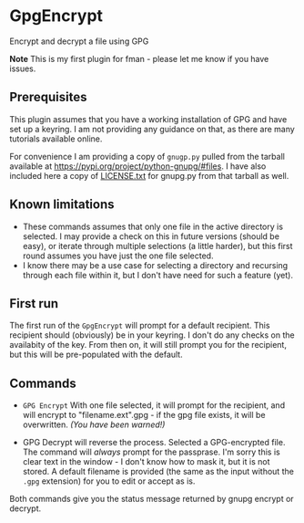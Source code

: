 # GpgEncrypt
Encrypt and decrypt a file using GPG

**Note** This is my first plugin for fman - please let me know if you have issues.

## Prerequisites
This plugin assumes that you have a working installation of GPG and have set up a keyring. I am not providing any guidance on that, as there are many tutorials available online.

For convenience I am providing a copy of `gnugp.py` pulled from the tarball available at <https://pypi.org/project/python-gnupg/#files>. I have also included here a copy of [LICENSE.txt](./LICENSE.txt) for gnupg.py from that tarball as well.

## Known limitations
- These commands assumes that only one file in the active directory is selected. I may provide a check on this in future versions (should be easy), or iterate through multiple selections (a little harder), but this first round assumes you have just the one file selected.
- I know there may be a use case for selecting a directory and recursing through each file within it, but I don't have need for such a feature (yet).

## First run
The first run of the `GpgEncrypt` will prompt for a default recipient. This recipient should (obviously) be in your keyring. I don't do any checks on the availabity of the key.  From then on, it will still prompt you for the recipient, but this will be pre-populated with the default.

## Commands
- `GPG Encrypt` With one file selected, it will prompt for the recipient, and will encrypt to "filename.ext".gpg - if the gpg file exists, it will be overwritten. _(You have been warned!)_

- GPG Decrypt will reverse the process. Selected a GPG-encrypted file. The command will _always_ prompt for the passprase. I'm sorry this is clear text in the window - I don't know how to mask it, but it is not stored. A default filename is provided (the same as the input without the `.gpg` extension) for you to edit or accept as is.

Both commands give you the status message returned by gnupg encrypt or decrypt.

